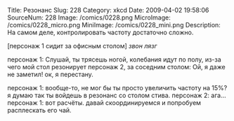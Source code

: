 Title: Резонанс 
Slug: 228 
Category: xkcd 
Date: 2009-04-02 19:58:06 
SourceNum: 228 
Image: /comics/0228.png 
MicroImage: /comics/0228_micro.png 
MiniImage: /comics/0228_mini.png 
Description: На самом деле, контролировать частоту достаточно сложно. 

[персонаж 1 сидит за офисным столом]
*звон* *лязг*

персонаж 1: Слушай, ты трясешь ногой, колебания идут по полу, из-за чего мой стол резонирует
персонаж 2, за соседним столом: Ой, я даже не заметил! ок, я перестану.

персонаж 1: вообще-то, не мог бы ты просто увеличить частоту на 15%? я думаю так ты войдешь в резонанс со столом стива.
персонаж 2: ага...
персонаж 1: вот расчёты. давай скоординируемся и попробуем расплескать его чай.